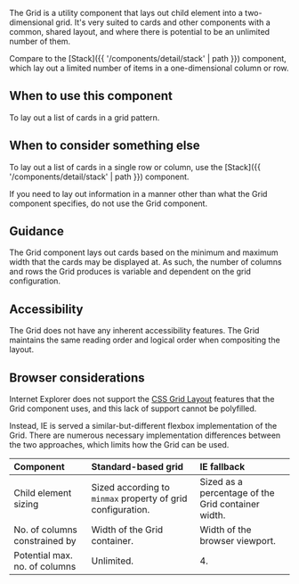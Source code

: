 The Grid is a utility component that lays out child element into a two-dimensional grid. It's very suited to cards and other components with a common, shared layout, and where there is potential to be an unlimited number of them.

Compare to the [Stack]({{ '/components/detail/stack' | path }}) component, which lay out a limited number of items in a one-dimensional column or row.

## When to use this component

To lay out a list of cards in a grid pattern.

## When to consider something else

To lay out a list of cards in a single row or column, use the [Stack]({{ '/components/detail/stack' | path }}) component.

If you need to lay out information in a manner other than what the Grid component specifies, do not use the Grid component.

## Guidance

The Grid component lays out cards based on the minimum and maximum width that the cards may be displayed at. As such, the number of columns and rows the Grid produces is variable and dependent on the grid configuration.

## Accessibility

The Grid does not have any inherent accessibility features. The Grid maintains the same reading order and logical order when compositing the layout.

## Browser considerations

Internet Explorer does not support the [CSS Grid Layout](https://caniuse.com/#feat=css-grid) features that the Grid component uses, and this lack of support cannot be polyfilled.

Instead, IE is served a similar-but-different flexbox implementation of the Grid. There are numerous necessary implementation differences between the two approaches, which limits how the Grid can be used.

| Component                     | Standard-based grid                                         | IE fallback                                        |
| :---------------------------- | :---------------------------------------------------------- | :------------------------------------------------- |
| Child element sizing          | Sized according to `minmax` property of grid configuration. | Sized as a percentage of the Grid container width. |
| No. of columns constrained by | Width of the Grid container.                                | Width of the browser viewport.                     |
| Potential max. no. of columns | Unlimited.                                                  | 4.                                                 |
